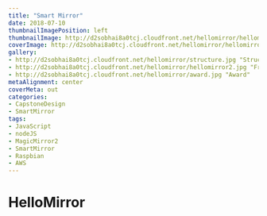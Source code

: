 ```yaml
---
title: "Smart Mirror"
date: 2018-07-10
thumbnailImagePosition: left
thumbnailImage: http://d2sobhai8a0tcj.cloudfront.net/hellomirror/hellomirror.jpg
coverImage: http://d2sobhai8a0tcj.cloudfront.net/hellomirror/hellomirror.jpg
gallery:
- http://d2sobhai8a0tcj.cloudfront.net/hellomirror/structure.jpg "Structure"
- http://d2sobhai8a0tcj.cloudfront.net/hellomirror/hellomirror2.jpg "Front"
- http://d2sobhai8a0tcj.cloudfront.net/hellomirror/award.jpg "Award"
metaAlignment: center
coverMeta: out
categories:
- CapstoneDesign
- SmartMirror
tags:
- JavaScript
- nodeJS
- MagicMirror2
- SmartMirror
- Raspbian
- AWS
---
```


# HelloMirror
